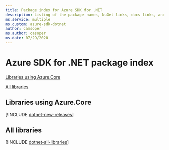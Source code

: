 ```yaml
---
title: Package index for Azure SDK for .NET
description: Listing of the package names, NuGet links, docs links, and source code links for all libraries in the Azure SDK for .NET.
ms.service: multiple
ms.custom: azure-sdk-dotnet
author: camsoper
ms.author: casoper
ms.date: 07/29/2020
---
```


# Azure SDK for .NET package index

[Libraries using Azure.Core](#libraries-using-azurecore)

[All libraries](#all-libraries)

## Libraries using Azure.Core

[!INCLUDE [dotnet-new-releases](../includes/dotnet-new.md)]

## All libraries

[!INCLUDE [dotnet-all-libraries](../includes/dotnet-all.md)]